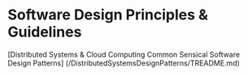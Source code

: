# Software Design Principles &amp; Guidelines
[Distributed Systems & Cloud Computing Common Sensical Software Design Patterns] (/DistributedSystemsDesignPatterns/TREADME.md)
